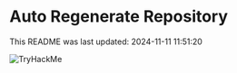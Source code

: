 # Auto Regenerate Repository

This README was last updated: 2024-11-11 11:51:20

 ![TryHackMe](https://tryhackme.com/badge/533634)
